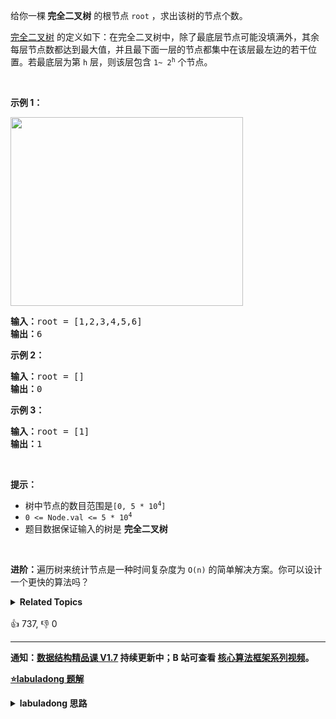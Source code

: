 <p>给你一棵<strong> 完全二叉树</strong> 的根节点 <code>root</code> ，求出该树的节点个数。</p>

<p><a href="https://baike.baidu.com/item/%E5%AE%8C%E5%85%A8%E4%BA%8C%E5%8F%89%E6%A0%91/7773232?fr=aladdin">完全二叉树</a> 的定义如下：在完全二叉树中，除了最底层节点可能没填满外，其余每层节点数都达到最大值，并且最下面一层的节点都集中在该层最左边的若干位置。若最底层为第 <code>h</code> 层，则该层包含 <code>1~ 2<sup>h</sup></code> 个节点。</p>

<p> </p>

<p><strong>示例 1：</strong></p>
<img alt="" src="https://assets.leetcode.com/uploads/2021/01/14/complete.jpg" style="width: 372px; height: 302px;" />
<pre>
<strong>输入：</strong>root = [1,2,3,4,5,6]
<strong>输出：</strong>6
</pre>

<p><strong>示例 2：</strong></p>

<pre>
<strong>输入：</strong>root = []
<strong>输出：</strong>0
</pre>

<p><strong>示例 3：</strong></p>

<pre>
<strong>输入：</strong>root = [1]
<strong>输出：</strong>1
</pre>

<p> </p>

<p><strong>提示：</strong></p>

<ul>
	<li>树中节点的数目范围是<code>[0, 5 * 10<sup>4</sup>]</code></li>
	<li><code>0 <= Node.val <= 5 * 10<sup>4</sup></code></li>
	<li>题目数据保证输入的树是 <strong>完全二叉树</strong></li>
</ul>

<p> </p>

<p><strong>进阶：</strong>遍历树来统计节点是一种时间复杂度为 <code>O(n)</code> 的简单解决方案。你可以设计一个更快的算法吗？</p>
<details><summary><strong>Related Topics</strong></summary>树 | 深度优先搜索 | 二分查找 | 二叉树</details><br>

<div>👍 737, 👎 0</div>

<div id="labuladong"><hr>

**通知：[数据结构精品课 V1.7](https://aep.h5.xeknow.com/s/1XJHEO) 持续更新中；B 站可查看 [核心算法框架系列视频](https://space.bilibili.com/14089380/channel/series)。**



<p><strong><a href="https://labuladong.github.io/article?qno=222" target="_blank">⭐️labuladong 题解</a></strong></p>
<details><summary><strong>labuladong 思路</strong></summary>

## 基本思路

PS：这道题在[《算法小抄》](https://mp.weixin.qq.com/s/tUSovvogbR9StkPWb75fUw) 的第 243 页。

一棵完全二叉树的两棵子树，至少有一棵是满二叉树：

![](https://labuladong.github.io/algo/images/complete_tree/1.jpg)

计算满二叉树的节点个数不用一个个节点去数，可以直接通过树高算出来，这也是这道题提高效率的关键点。

**详细题解：[如何计算完全二叉树的节点数](https://labuladong.github.io/article/fname.html?fname=完全二叉树节点数)**

**标签：[二叉树](https://mp.weixin.qq.com/mp/appmsgalbum?__biz=MzAxODQxMDM0Mw==&action=getalbum&album_id=2121994699837177859)，[数据结构](https://mp.weixin.qq.com/mp/appmsgalbum?__biz=MzAxODQxMDM0Mw==&action=getalbum&album_id=1318892385270808576)**

## 解法代码

```java
class Solution {
    public int countNodes(TreeNode root) {
        TreeNode l = root, r = root;
        // 记录左、右子树的高度
        int hl = 0, hr = 0;
        while (l != null) {
            l = l.left;
            hl++;
        }
        while (r != null) {
            r = r.right;
            hr++;
        }
        // 如果左右子树的高度相同，则是一棵满二叉树
        if (hl == hr) {
            return (int) Math.pow(2, hl) - 1;
        }
        // 如果左右高度不同，则按照普通二叉树的逻辑计算
        return 1 + countNodes(root.left) + countNodes(root.right);
    }
}
```

</details>
</div>



